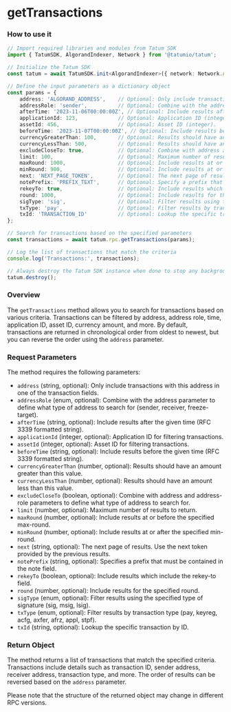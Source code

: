 # getTransactions

### How to use it

```typescript
// Import required libraries and modules from Tatum SDK
import { TatumSDK, AlgorandIndexer, Network } from '@tatumio/tatum';

// Initialize the Tatum SDK
const tatum = await TatumSDK.init<AlgorandIndexer>({ network: Network.ALGORAND_INDEXER });

// Define the input parameters as a dictionary object
const params = {
    address: 'ALGORAND_ADDRESS',    // Optional: Only include transactions with this address in one of the transaction fields (string).
    addressRole: 'sender',          // Optional: Combine with the address parameter to define what type of address to search for (enum: sender, receiver, freeze-target).
    afterTime: '2023-11-06T00:00:00Z', // Optional: Include results after the given time (RFC 3339 formatted string).
    applicationId: 123,             // Optional: Application ID (integer).
    assetId: 456,                   // Optional: Asset ID (integer).
    beforeTime: '2023-11-07T00:00:00Z', // Optional: Include results before the given time (RFC 3339 formatted string).
    currencyGreaterThan: 100,       // Optional: Results should have an amount greater than this value (number).
    currencyLessThan: 500,          // Optional: Results should have an amount less than this value (number).
    excludeCloseTo: true,           // Optional: Combine with address and address-role parameters to define what type of address to search for (boolean).
    limit: 100,                     // Optional: Maximum number of results to return (number).
    maxRound: 1000,                 // Optional: Include results at or before the specified max-round (number).
    minRound: 900,                  // Optional: Include results at or after the specified min-round (number).
    next: 'NEXT_PAGE_TOKEN',        // Optional: The next page of results. Use the next token provided by the previous results (string).
    notePrefix: 'PREFIX_TEXT',      // Optional: Specify a prefix that must be contained in the note field (string).
    rekeyTo: true,                  // Optional: Include results which include the rekey-to field (boolean).
    round: 1000,                    // Optional: Include results for the specified round (number).
    sigType: 'sig',                 // Optional: Filter results using the specified type of signature (enum: sig, msig, lsig).
    txType: 'pay',                  // Optional: Filter results by transaction type (enum: pay, keyreg, acfg, axfer, afrz, appl, stpf).
    txId: 'TRANSACTION_ID'          // Optional: Lookup the specific transaction by ID (string).
};

// Search for transactions based on the specified parameters
const transactions = await tatum.rpc.getTransactions(params);

// Log the list of transactions that match the criteria
console.log('Transactions:', transactions);

// Always destroy the Tatum SDK instance when done to stop any background processes
tatum.destroy();
```

### Overview

The `getTransactions` method allows you to search for transactions based on various criteria. Transactions can be filtered by address, address role, time, application ID, asset ID, currency amount, and more. By default, transactions are returned in chronological order from oldest to newest, but you can reverse the order using the `address` parameter.

### Request Parameters

The method requires the following parameters:

- `address` (string, optional): Only include transactions with this address in one of the transaction fields.
- `addressRole` (enum, optional): Combine with the address parameter to define what type of address to search for (sender, receiver, freeze-target).
- `afterTime` (string, optional): Include results after the given time (RFC 3339 formatted string).
- `applicationId` (integer, optional): Application ID for filtering transactions.
- `assetId` (integer, optional): Asset ID for filtering transactions.
- `beforeTime` (string, optional): Include results before the given time (RFC 3339 formatted string).
- `currencyGreaterThan` (number, optional): Results should have an amount greater than this value.
- `currencyLessThan` (number, optional): Results should have an amount less than this value.
- `excludeCloseTo` (boolean, optional): Combine with address and address-role parameters to define what type of address to search for.
- `limit` (number, optional): Maximum number of results to return.
- `maxRound` (number, optional): Include results at or before the specified max-round.
- `minRound` (number, optional): Include results at or after the specified min-round.
- `next` (string, optional): The next page of results. Use the next token provided by the previous results.
- `notePrefix` (string, optional): Specifies a prefix that must be contained in the note field.
- `rekeyTo` (boolean, optional): Include results which include the rekey-to field.
- `round` (number, optional): Include results for the specified round.
- `sigType` (enum, optional): Filter results using the specified type of signature (sig, msig, lsig).
- `txType` (enum, optional): Filter results by transaction type (pay, keyreg, acfg, axfer, afrz, appl, stpf).
- `txId` (string, optional): Lookup the specific transaction by ID.

### Return Object

The method returns a list of transactions that match the specified criteria. Transactions include details such as transaction ID, sender address, receiver address, transaction type, and more. The order of results can be reversed based on the `address` parameter.

Please note that the structure of the returned object may change in different RPC versions.